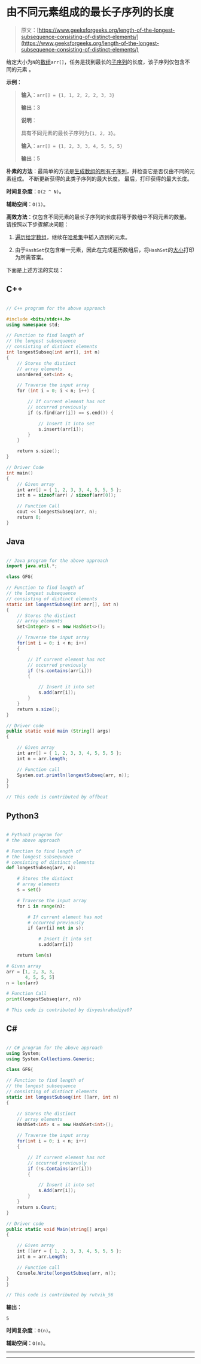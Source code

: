 # 由不同元素组成的最长子序列的长度

> 原文：[https://www.geeksforgeeks.org/length-of-the-longest-subsequence-consisting-of-distinct-elements/](https://www.geeksforgeeks.org/length-of-the-longest-subsequence-consisting-of-distinct-elements/)

给定大小为`N`的[数组](https://www.geeksforgeeks.org/introduction-to-arrays/)`arr[]`，任务是找到最长的[子序列](https://www.geeksforgeeks.org/tag/subsequence/)的长度，该子序列仅包含不同的元素 。

**示例**：

> **输入**：`arr[] = {1, 1, 2, 2, 2, 3, 3}`
>
> **输出**：3
>
> **说明**：
>
> 具有不同元素的最长子序列为`{1, 2, 3}`。
>
> **输入**：`arr[] = {1, 2, 3, 3, 4, 5, 5, 5}`
>
> **输出**：5

**朴素的方法**：最简单的方法是[生成数组的所有子序列](https://www.geeksforgeeks.org/generating-all-possible-subsequences-using-recursion/)，并检查它是否仅由不同的元素组成。 不断更新获得的此类子序列的最大长度。 最后，打印获得的最大长度。

**时间复杂度**：`O(2 ^ N)`。

**辅助空间**：`O(1)`。

**高效方法**：仅包含不同元素的最长子序列的长度将等于数组中不同元素的数量。 请按照以下步骤解决问题：

1.  [遍历给定数组](https://www.geeksforgeeks.org/c-program-to-traverse-an-array/)，继续在[哈希集](http://www.geeksforgeeks.org/hashset-in-java/)中插入遇到的元素。

2.  由于`HashSet`仅包含唯一元素，因此在完成遍历数组后，将`HashSet`的[大小](https://www.geeksforgeeks.org/hashset-size-method-in-java/)打印为所需答案。

下面是上述方法的实现：

## C++

```cpp

// C++ program for the above approach

#include <bits/stdc++.h>
using namespace std;

// Function to find length of
// the longest subsequence
// consisting of distinct elements
int longestSubseq(int arr[], int n)
{
    // Stores the distinct
    // array elements
    unordered_set<int> s;

    // Traverse the input array
    for (int i = 0; i < n; i++) {

        // If current element has not
        // occurred previously
        if (s.find(arr[i]) == s.end()) {

            // Insert it into set
            s.insert(arr[i]);
        }
    }

    return s.size();
}

// Driver Code
int main()
{
    // Given array
    int arr[] = { 1, 2, 3, 3, 4, 5, 5, 5 };
    int n = sizeof(arr) / sizeof(arr[0]);

    // Function Call
    cout << longestSubseq(arr, n);
    return 0;
}

```

## Java

```java

// Java program for the above approach 
import java.util.*;

class GFG{

// Function to find length of 
// the longest subsequence 
// consisting of distinct elements 
static int longestSubseq(int arr[], int n) 
{ 
    // Stores the distinct 
    // array elements 
    Set<Integer> s = new HashSet<>(); 

    // Traverse the input array 
    for(int i = 0; i < n; i++)
    { 

        // If current element has not 
        // occurred previously 
        if (!s.contains(arr[i]))
        { 

            // Insert it into set 
            s.add(arr[i]); 
        } 
    } 
    return s.size(); 
}

// Driver code
public static void main (String[] args)
{

    // Given array 
    int arr[] = { 1, 2, 3, 3, 4, 5, 5, 5 }; 
    int n = arr.length; 

    // Function call 
    System.out.println(longestSubseq(arr, n));     
}
}

// This code is contributed by offbeat

```

## Python3

```py

# Python3 program for 
# the above approach

# Function to find length of
# the longest subsequence
# consisting of distinct elements
def longestSubseq(arr, n):

    # Stores the distinct
    # array elements
    s = set()

    # Traverse the input array
    for i in range(n):

        # If current element has not
        # occurred previously
        if (arr[i] not in s):

            # Insert it into set
            s.add(arr[i])

    return len(s)

# Given array
arr = [1, 2, 3, 3, 
       4, 5, 5, 5]
n = len(arr)

# Function Call
print(longestSubseq(arr, n))

# This code is contributed by divyeshrabadiya07

```

## C#

```cs

// C# program for the above approach 
using System;
using System.Collections.Generic; 

class GFG{

// Function to find length of 
// the longest subsequence 
// consisting of distinct elements 
static int longestSubseq(int []arr, int n) 
{ 

    // Stores the distinct 
    // array elements 
    HashSet<int> s = new HashSet<int>();

    // Traverse the input array 
    for(int i = 0; i < n; i++)
    { 

        // If current element has not 
        // occurred previously 
        if (!s.Contains(arr[i]))
        { 

            // Insert it into set 
            s.Add(arr[i]); 
        } 
    } 
    return s.Count; 
}

// Driver code
public static void Main(string[] args)
{

    // Given array 
    int []arr = { 1, 2, 3, 3, 4, 5, 5, 5 }; 
    int n = arr.Length; 

    // Function call 
    Console.Write(longestSubseq(arr, n));     
}
}

// This code is contributed by rutvik_56

```

**输出**： 

```
5

```

**时间复杂度**：`O(n)`。

**辅助空间**：`O(n)`。



* * *

* * *



